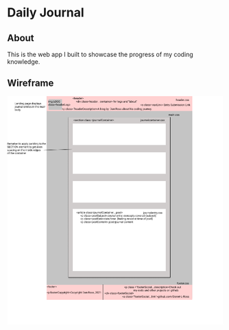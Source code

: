 # Daily Journal

## About
This is the web app I built to showcase the progress of my coding knowledge.

## Wireframe
![Wireframe of Page 1 of site](/images/codingJournalWireframe.png)
